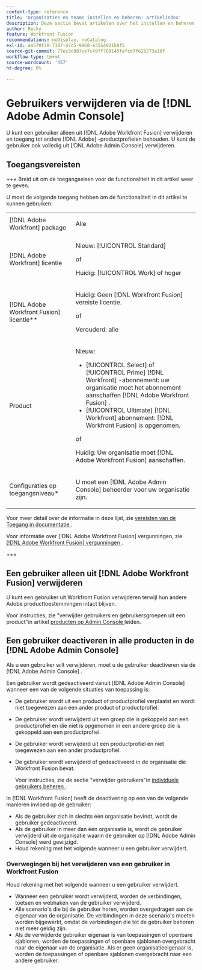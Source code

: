 ```yaml
---
content-type: reference
title: 'Organisaties en teams instellen en beheren: artikelindex'
description: Deze sectie bevat artikelen over het instellen en beheren van organisaties en teams in Adobe Workfront Fusion.
author: Becky
feature: Workfront Fusion
recommendations: noDisplay, noCatalog
exl-id: aa570f28-7387-47c5-9968-e3554921b0f5
source-git-commit: 77ec3c007ce7c49ff760145fafcd7f62b273a18f
workflow-type: tm+mt
source-wordcount: '457'
ht-degree: 0%

---
```


# Gebruikers verwijderen via de [!DNL Adobe Admin Console]

U kunt een gebruiker alleen uit [!DNL Adobe Workfront Fusion] verwijderen en toegang tot andere [!DNL Adobe] -productprofielen behouden. U kunt de gebruiker ook volledig uit [!DNL Adobe Admin Console] verwijderen.

## Toegangsvereisten

+++ Breid uit om de toegangseisen voor de functionaliteit in dit artikel weer te geven.

U moet de volgende toegang hebben om de functionaliteit in dit artikel te kunnen gebruiken:

<table style="table-layout:auto">
 <col> 
 <col> 
 <tbody> 
  <tr> 
   <td role="rowheader">[!DNL Adobe Workfront] package</td> 
   <td> <p>Alle</p> </td> 
  </tr> 
  <tr data-mc-conditions=""> 
   <td role="rowheader">[!DNL Adobe Workfront] licentie</td> 
   <td> <p>Nieuw: [!UICONTROL Standard]</p><p>of</p><p>Huidig: [!UICONTROL Work] of hoger</p> </td> 
  </tr> 
  <tr> 
   <td role="rowheader">[!DNL Adobe Workfront Fusion] licentie**</td> 
   <td>
   <p>Huidig: Geen [!DNL Workfront Fusion] vereiste licentie.</p>
   <p>of</p>
   <p>Verouderd: alle </p>
   </td> 
  </tr> 
  <tr> 
   <td role="rowheader">Product</td> 
   <td>
   <p>Nieuw:</p> <ul><li>[!UICONTROL Select] of [!UICONTROL Prime] [!DNL Workfront] -abonnement: uw organisatie moet het abonnement aanschaffen [!DNL Adobe Workfront Fusion] .</li><li>[!UICONTROL Ultimate] [!DNL Workfront] abonnement: [!DNL Workfront Fusion] is opgenomen.</li></ul>
   <p>of</p>
   <p>Huidig: Uw organisatie moet [!DNL Adobe Workfront Fusion] aanschaffen.</p>
   </td> 
  </tr>
  <tr data-mc-conditions=""> 
   <td role="rowheader">Configuraties op toegangsniveau*</td> 
   <td> 
     <p>U moet een [!DNL Adobe Admin Console] beheerder voor uw organisatie zijn.</p>
   </td> 
  </tr> 
 </tbody> 
</table>

Voor meer detail over de informatie in deze lijst, zie [ vereisten van de Toegang in documentatie ](/help/workfront-fusion/references/licenses-and-roles/access-level-requirements-in-documentation.md).

Voor informatie over [!DNL Adobe Workfront Fusion] vergunningen, zie [[!DNL Adobe Workfront Fusion]  vergunningen ](/help/workfront-fusion/set-up-and-manage-workfront-fusion/licensing-operations-overview/license-automation-vs-integration.md).

+++

## Een gebruiker alleen uit [!DNL Adobe Workfront Fusion] verwijderen

U kunt een gebruiker uit Workfront Fusion verwijderen terwijl hun andere Adobe producttoestemmingen intact blijven.

Voor instructies, zie &quot;verwijder gebruikers en gebruikersgroepen uit een product&quot;in artikel [ producten op Admin Console ](https://helpx.adobe.com/enterprise/using/manage-products.html) leiden.

## Een gebruiker deactiveren in alle producten in de [!DNL Adobe Admin Console]

Als u een gebruiker wilt verwijderen, moet u de gebruiker deactiveren via de [!DNL Adobe Admin Console] .

Een gebruiker wordt gedeactiveerd vanuit [!DNL Adobe Admin Console] wanneer een van de volgende situaties van toepassing is:

* De gebruiker wordt uit een product of productprofiel verplaatst en wordt niet toegewezen aan een ander product of productprofiel.
* De gebruiker wordt verwijderd uit een groep die is gekoppeld aan een productprofiel en die niet is opgenomen in een andere groep die is gekoppeld aan een productprofiel.
* De gebruiker wordt verwijderd uit een productprofiel en niet toegewezen aan een ander productprofiel.
* De gebruiker wordt verwijderd of gedeactiveerd in de organisatie die Workfront Fusion bevat.

  Voor instructies, zie de sectie &quot;verwijder gebruikers&quot;in [ individuele gebruikers beheren ](https://helpx.adobe.com/enterprise/using/manage-users-individually.html).

In [!DNL Workfront Fusion] heeft de deactivering op een van de volgende manieren invloed op de gebruiker:

* Als de gebruiker zich in slechts één organisatie bevindt, wordt de gebruiker gedeactiveerd.
* Als de gebruiker in meer dan één organisatie is, wordt de gebruiker verwijderd uit de organisatie waarin de gebruiker op [!DNL Adobe Admin Console] werd gewijzigd.
* Houd rekening met het volgende wanneer u een gebruiker verwijdert.

### Overwegingen bij het verwijderen van een gebruiker in Workfront Fusion

Houd rekening met het volgende wanneer u een gebruiker verwijdert.

* Wanneer een gebruiker wordt verwijderd, worden de verbindingen, toetsen en webhaken van de gebruiker verwijderd.
* Alle scenario&#39;s die bij de gebruiker horen, worden overgedragen aan de eigenaar van de organisatie. De verbindingen in deze scenario&#39;s moeten worden bijgewerkt, omdat de verbindingen die tot de gebruiker behoren niet meer geldig zijn.
* Als de verwijderde gebruiker eigenaar is van toepassingen of openbare sjablonen, worden de toepassingen of openbare sjablonen overgebracht naar de eigenaar van de organisatie. Als er geen organisatieeigenaar is, worden de toepassingen of openbare sjablonen overgebracht naar een andere gebruiker.
